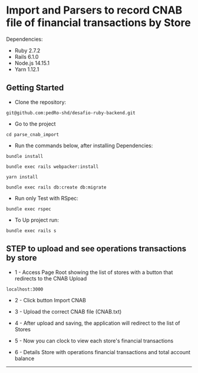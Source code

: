 # Import and Parsers to record CNAB file of financial transactions by Store

Dependencies:
* Ruby 2.7.2
* Rails 6.1.0
* Node.js 14.15.1
* Yarn 1.12.1

## Getting Started

* Clone the repository:
```
git@github.com:pedRo-shd/desafio-ruby-backend.git
```

* Go to the project
```
cd parse_cnab_import
```


* Run the commands below, after installing Dependencies:
```
bundle install
```
```
bundle exec rails webpacker:install
```
```
yarn install
```
```
bundle exec rails db:create db:migrate
```

* Run only Test with RSpec:
```
bundle exec rspec
```

* To Up project run:
```
bundle exec rails s
```

## STEP to upload and see operations transactions by store
* 1 - Access Page Root showing the list of stores with a button that redirects to the CNAB Upload
```
localhost:3000
```

* 2 - Click button Import CNAB

* 3 - Upload the correct CNAB file (CNAB.txt)

* 4 - After upload and saving, the application will redirect to the list of Stores

* 5 - Now you can clock to view each store's financial transactions

* 6 - Details Store with operations financial transactions and total account balance

---
